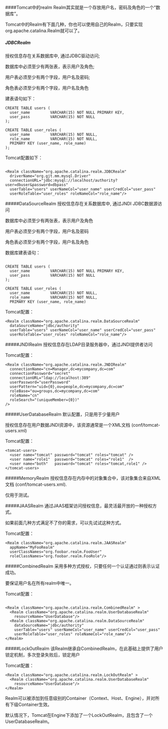 ####Tomcat中的realm
Realm其实就是一个存放用户名，密码及角色的一个“数据库”。

Tomcat中的Realm有下面几种，你也可以使用自己的Realm，只要实现org.apache.catalina.Realm就可以了。

##### JDBCRealm
授权信息存在关系数据库中, 通过JDBC驱动访问;

数据库中必须至少有两张表，表示用户及角色;

用户表必须至少有两个字段，用户名及密码;

角色表必须至少有两个字段，用户名及角色

建表语句如下：
```
CREATE TABLE users (
  user_name         VARCHAR(15) NOT NULL PRIMARY KEY,
  user_pass         VARCHAR(15) NOT NULL
);
 
CREATE TABLE user_roles (
  user_name         VARCHAR(15) NOT NULL,
  role_name         VARCHAR(15) NOT NULL,
  PRIMARY KEY (user_name, role_name)
);
```
Tomcat配置如下：
```

<Realm className="org.apache.catalina.realm.JDBCRealm"
  driverName="org.gjt.mm.mysql.Driver"
  connectionURL="jdbc:mysql://localhost/authority?user=dbuser&password=dbpass"
  userTable="users" userNameCol="user_name" userCredCol="user_pass"
  userRoleTable="user_roles" roleNameCol="role_name"/>
```

#####DataSourceRealm
授权信息存在关系数据库中, 通过JNDI JDBC数据源访问

数据库中必须至少有两张表，表示用户及角色

用户表必须至少有两个字段，用户名及密码

角色表必须至少有两个字段，用户名及角色

数据库建表语句：
```

CREATE TABLE users (
  user_name         VARCHAR(15) NOT NULL PRIMARY KEY,
  user_pass         VARCHAR(15) NOT NULL
);
 
CREATE TABLE user_roles (
  user_name         VARCHAR(15) NOT NULL,
  role_name         VARCHAR(15) NOT NULL,
  PRIMARY KEY (user_name, role_name)

```

Tomcat配置：
```
<Realm className="org.apache.catalina.realm.DataSourceRealm"
  dataSourceName="jdbc/authority"
  userTable="users" userNameCol="user_name" userCredCol="user_pass"
  userRoleTable="user_roles" roleNameCol="role_name"/>
```

#####JNDIRealm
授权信息存在LDAP目录服务器中，通过JNDI提供者访问

Tomcat配置：
```
<Realm className="org.apache.catalina.realm.JNDIRealm"
  connectionName="cn=Manager,dc=mycompany,dc=com"
  connectionPassword="secret"
  connectionURL="ldap://localhost:389"
  userPassword="userPassword"
  userPattern="uid={0},ou=people,dc=mycompany,dc=com"
  roleBase="ou=groups,dc=mycompany,dc=com"
  roleName="cn"
  roleSearch="(uniqueMember={0})"
/>
```

#####UserDatabaseRealm
默认配置，只是用于少量用户

授权信息存在用户数据JNDI资源中，该资源通常是一个XML文档 (conf/tomcat-users.xml)

Tomcat配置：
```
<tomcat-users>
  <user name="tomcat" password="tomcat" roles="tomcat" />
  <user name="role1"  password="tomcat" roles="role1"  />
  <user name="both"   password="tomcat" roles="tomcat,role1" />
</tomcat-users>
```

#####MemoryRealm
授权信息存在内存中的对象集合中，该对象集合来自XML文档 (conf/tomcat-users.xml).

仅用于测试。

#####JAASRealm
通过JAAS框架访问授权信息，最灵活最开放的一种授权方式。

如果前面几种方式满足不了你的需求，可以先试试这种方式。

Tomcat配置：
```
<Realm className="org.apache.catalina.realm.JAASRealm"
  appName="MyFooRealm"
  userClassNames="org.foobar.realm.FooUser"
  roleClassNames="org.foobar.realm.FooRole"/>
```

#####CombinedRealm
采用多种方式授权，只要任何一个认证通过则表示认证成功。

要保证用户名在所有realm中唯一。

Tomcat配置：
```

<Realm className="org.apache.catalina.realm.CombinedRealm" >
  <Realm className="org.apache.catalina.realm.UserDatabaseRealm"
    resourceName="UserDatabase"/>
  <Realm className="org.apache.catalina.realm.DataSourceRealm"
    dataSourceName="jdbc/authority"
    userTable="users" userNameCol="user_name" userCredCol="user_pass"
    userRoleTable="user_roles" roleNameCol="role_name"/>
</Realm>
```

#####LockOutRealm
该Realm继承自CombinedRealm，在此基础上提供了用户锁定机制，多次登录失败后，锁定用户

Tomcat配置：
```
<Realm className="org.apache.catalina.realm.LockOutRealm" >
  <Realm className="org.apache.catalina.realm.UserDatabaseRealm"
    resourceName="UserDatabase"/>
</Realm>
```
Realm可以被添加到任意级别的Container（Context、Host、Engine），并对所有下级Container生效。

默认情况下，Tomcat在Engine下添加了一个LockOutRealm，且包含了一个UserDatabaseRealm。